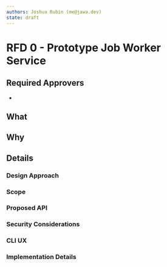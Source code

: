 ```yaml
---
authors: Joshua Rubin (me@jawa.dev)
state: draft
---
```


# RFD 0 - Prototype Job Worker Service

## Required Approvers

-

## What

## Why

## Details

### Design Approach

### Scope

### Proposed API

### Security Considerations

### CLI UX

### Implementation Details
